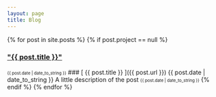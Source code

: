 ```yaml
---
layout: page
title: Blog
---
```


{% for post in site.posts %}
  {% if post.project == null %}
  <h3><a href="{{ post.url }}">"{{ post.title }}"</a></h3> <span class="post-date"> <small><small>{{ post.date | date_to_string }}</small></small></span>
  ### [ {{ post.title }} ]({{ post.url }}) {{ post.date | date_to_string }}
  <span> A little description of the post </span>
  <span class="post-date"> <small><small>{{ post.date | date_to_string }}</small></small></span>
  {% endif %}
{% endfor %}
